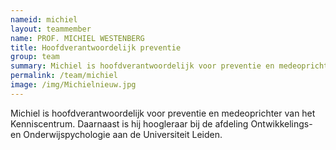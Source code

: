 ```yaml
---
nameid: michiel
layout: teammember
name: PROF. MICHIEL WESTENBERG
title: Hoofdverantwoordelijk preventie 
group: team
summary: Michiel is hoofdverantwoordelijk voor preventie en medeoprichter van het Kenniscentrum. Daarnaast is hij hoogleraar bij de afdeling Ontwikkelings- en Onderwijspychologie aan de Universiteit Leiden.
permalink: /team/michiel
image: /img/Michielnieuw.jpg
---
```


Michiel is hoofdverantwoordelijk voor preventie en medeoprichter van het Kenniscentrum. Daarnaast is hij hoogleraar bij de afdeling Ontwikkelings- en Onderwijspychologie aan de Universiteit Leiden.
